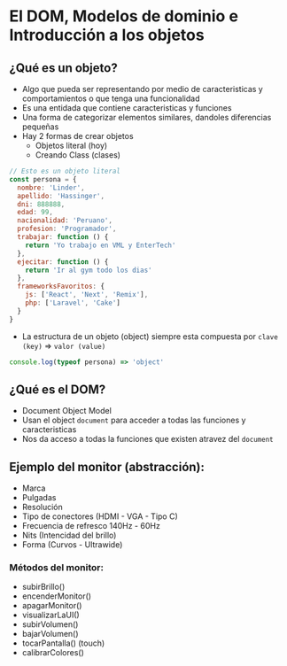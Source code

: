 # El DOM, Modelos de dominio e Introducción a los objetos

## ¿Qué es un objeto?

- Algo que pueda ser representando por medio de caracteristicas y comportamientos o que tenga una funcionalidad
- Es una entidada que contiene caracteristicas y funciones
- Una forma de categorizar elementos similares, dandoles diferencias pequeñas
- Hay 2 formas de crear objetos
  - Objetos literal (hoy)
  - Creando Class (clases)

```js
// Esto es un objeto literal
const persona = {
  nombre: 'Linder',
  apellido: 'Hassinger',
  dni: 888888,
  edad: 99,
  nacionalidad: 'Peruano',
  profesion: 'Programador',
  trabajar: function () {
    return 'Yo trabajo en VML y EnterTech'
  },
  ejecitar: function () {
    return 'Ir al gym todo los dias'
  },
  frameworksFavoritos: {
    js: ['React', 'Next', 'Remix'],
    php: ['Laravel', 'Cake']
  }
}
```

- La estructura de un objeto (object) siempre esta compuesta por `clave (key)` => `valor (value)`

```js
console.log(typeof persona) => 'object'
```

## ¿Qué es el DOM?

- Document Object Model
- Usan el object `document` para acceder a todas las funciones y caracteristicas
- Nos da acceso a todas la funciones que existen atravez del `document`

## Ejemplo del monitor (abstracción):

- Marca
- Pulgadas
- Resolución
- Tipo de conectores (HDMI - VGA - Tipo C)
- Frecuencia de refresco 140Hz - 60Hz
- Nits (Intencidad del brillo)
- Forma (Curvos - Ultrawide)

### Métodos del monitor:

- subirBrillo()
- encenderMonitor()
- apagarMonitor()
- visualizarLaUI()
- subirVolumen()
- bajarVolumen()
- tocarPantalla() (touch)
- calibrarColores()
